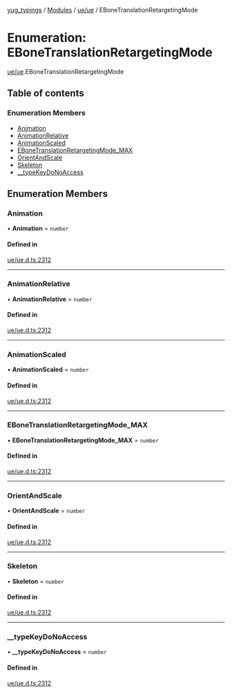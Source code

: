 [yug_typings](../README.md) / [Modules](../modules.md) / [ue/ue](../modules/ue_ue.md) / EBoneTranslationRetargetingMode

# Enumeration: EBoneTranslationRetargetingMode

[ue/ue](../modules/ue_ue.md).EBoneTranslationRetargetingMode

## Table of contents

### Enumeration Members

- [Animation](ue_ue.EBoneTranslationRetargetingMode.md#animation)
- [AnimationRelative](ue_ue.EBoneTranslationRetargetingMode.md#animationrelative)
- [AnimationScaled](ue_ue.EBoneTranslationRetargetingMode.md#animationscaled)
- [EBoneTranslationRetargetingMode\_MAX](ue_ue.EBoneTranslationRetargetingMode.md#ebonetranslationretargetingmode_max)
- [OrientAndScale](ue_ue.EBoneTranslationRetargetingMode.md#orientandscale)
- [Skeleton](ue_ue.EBoneTranslationRetargetingMode.md#skeleton)
- [\_\_typeKeyDoNoAccess](ue_ue.EBoneTranslationRetargetingMode.md#__typekeydonoaccess)

## Enumeration Members

### Animation

• **Animation** = `number`

#### Defined in

[ue/ue.d.ts:2312](https://github.com/YugMetaverse/yug_typings/blob/b7d9b19/ue/ue.d.ts#L2312)

___

### AnimationRelative

• **AnimationRelative** = `number`

#### Defined in

[ue/ue.d.ts:2312](https://github.com/YugMetaverse/yug_typings/blob/b7d9b19/ue/ue.d.ts#L2312)

___

### AnimationScaled

• **AnimationScaled** = `number`

#### Defined in

[ue/ue.d.ts:2312](https://github.com/YugMetaverse/yug_typings/blob/b7d9b19/ue/ue.d.ts#L2312)

___

### EBoneTranslationRetargetingMode\_MAX

• **EBoneTranslationRetargetingMode\_MAX** = `number`

#### Defined in

[ue/ue.d.ts:2312](https://github.com/YugMetaverse/yug_typings/blob/b7d9b19/ue/ue.d.ts#L2312)

___

### OrientAndScale

• **OrientAndScale** = `number`

#### Defined in

[ue/ue.d.ts:2312](https://github.com/YugMetaverse/yug_typings/blob/b7d9b19/ue/ue.d.ts#L2312)

___

### Skeleton

• **Skeleton** = `number`

#### Defined in

[ue/ue.d.ts:2312](https://github.com/YugMetaverse/yug_typings/blob/b7d9b19/ue/ue.d.ts#L2312)

___

### \_\_typeKeyDoNoAccess

• **\_\_typeKeyDoNoAccess** = `number`

#### Defined in

[ue/ue.d.ts:2312](https://github.com/YugMetaverse/yug_typings/blob/b7d9b19/ue/ue.d.ts#L2312)
